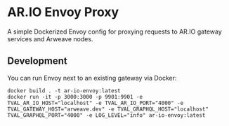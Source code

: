 # AR.IO Envoy Proxy

A simple Dockerized Envoy config for proxying requests to AR.IO gateway
services and Arweave nodes.

## Development

You can run Envoy next to an existing gateway via Docker:

```shell
docker build . -t ar-io-envoy:latest
docker run -it -p 3000:3000 -p 9901:9901 -e TVAL_AR_IO_HOST="localhost" -e TVAL_AR_IO_PORT="4000" -e TVAL_GATEWAY_HOST="arweave.dev" -e TVAL_GRAPHQL_HOST="localhost" TVAL_GRAPHQL_PORT="4000" -e LOG_LEVEL="info" ar-io-envoy:latest
```
